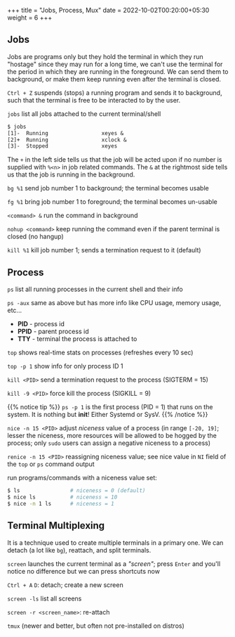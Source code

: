 +++
title = "Jobs, Process, Mux"
date =  2022-10-02T00:20:00+05:30
weight = 6
+++

## Jobs
Jobs are programs only but they hold the terminal in which they run "hostage" since they may run for a long time, we can't use the terminal for the period in which they are running in the foreground. We can send them to background, or make them keep running even after the terminal is closed.

`Ctrl + Z` suspends (stops) a running program and sends it to background, such that the terminal is free to be interacted to by the user.

`jobs` list all jobs attached to the current terminal/shell

```txt
$ jobs
[1]-  Running                 xeyes &
[2]+  Running                 xclock &
[3]-  Stopped				  xeyes
```
The `+` in the left side tells us that the job will be acted upon if no number is supplied with `%<n>` in job related commands. The `&` at the rightmost side tells us that the job is running in the background.

`bg %1` send job number 1 to background; the terminal becomes usable

`fg %1` bring job number 1 to foreground; the terminal becomes un-usable

`<command> &` run the command in background

`nohup <command>` keep running the command even if the parent terminal is closed (no hangup)

`kill %1` kill job number 1; sends a termination request to it (default)

## Process
`ps` list all running processes in the current shell and their info

`ps -aux` same as above but has more info like CPU usage, memory usage, etc...

- **PID** - process id
- **PPID** - parent process id
- **TTY** - terminal the process is attached to

`top` shows real-time stats on processes (refreshes every 10 sec)

`top -p 1` show info for only process ID 1

`kill <PID>` send a termination request to the process (SIGTERM = 15)

`kill -9 <PID>` force kill the process (SIGKILL = 9)

{{% notice tip %}}
`ps -p 1` is the first process (PID = 1) that runs on the system. It is nothing but **init**! Either Systemd or SysV.
{{% /notice %}}

`nice -n 15 <PID>` adjust _niceness_ value of a process (in range `[-20, 19]`; lesser the niceness, more resources will be allowed to be hogged by the process; only `sudo` users can assign a negative niceness to a process)

`renice -n 15 <PID>` reassigning niceness value; see nice value in `NI` field of the `top` or `ps` command output

run programs/commands with a niceness value set:
```sh
$ ls				# niceness = 0 (default)
$ nice ls			# niceness = 10
$ nice -n 1 ls		# niceness = 1
```

## Terminal Multiplexing
It is a technique used to create multiple terminals in a primary one. We can detach (a lot like `bg`), reattach, and split terminals.

`screen` launches the current terminal as a _"screen"_; press `Enter` and you'll notice no difference but we can press shortcuts now

`Ctrl + A` `D`: detach; create a new screen

`screen -ls` list all screens

`screen -r <screen_name>`: re-attach


`tmux` (newer and better, but often not pre-installed on distros)